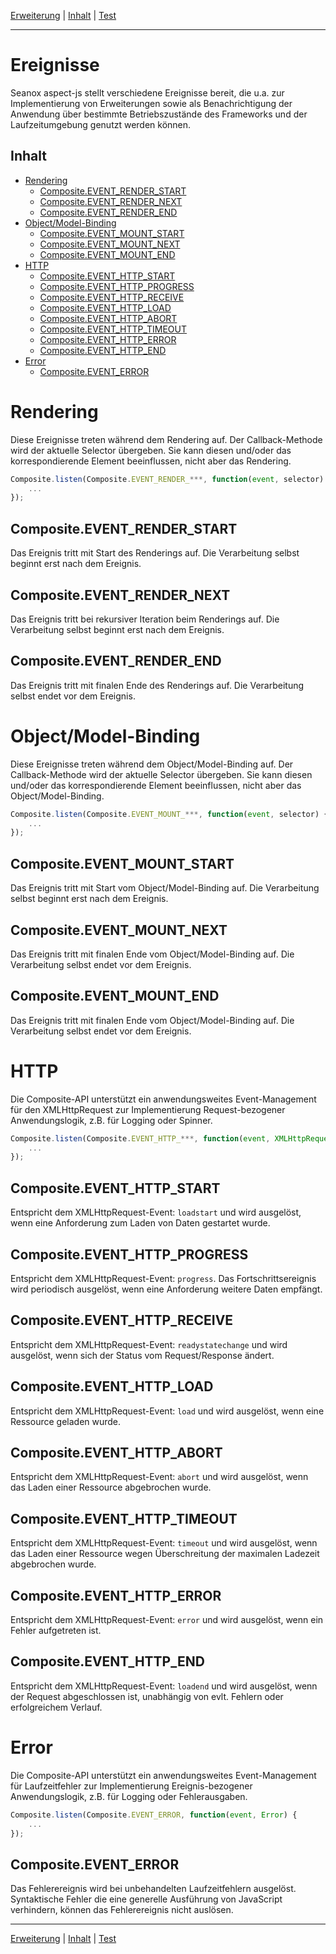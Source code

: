 [Erweiterung](extension.md) | [Inhalt](README.md#ereignisse) | [Test](test.md)
- - -

# Ereignisse

Seanox aspect-js stellt verschiedene Ereignisse bereit, die u.a. zur
Implementierung von Erweiterungen sowie als Benachrichtigung der Anwendung
&uuml;ber bestimmte Betriebszust&auml;nde des Frameworks und der
Laufzeitumgebung genutzt werden k&ouml;nnen.


## Inhalt

* [Rendering](#rendering)
  * [Composite.EVENT_RENDER_START](#compositeevent_render_start)
  * [Composite.EVENT_RENDER_NEXT](#compositeevent_render_next)
  * [Composite.EVENT_RENDER_END](#compositeevent_render_end)
* [Object/Model-Binding](#objectmodel-binding)
  * [Composite.EVENT_MOUNT_START](#compositeevent_mount_start)
  * [Composite.EVENT_MOUNT_NEXT](#compositeevent_mount_next)
  * [Composite.EVENT_MOUNT_END](#compositeevent_mount_end)
* [HTTP](#http)
  * [Composite.EVENT_HTTP_START](#compositeevent_http_start)
  * [Composite.EVENT_HTTP_PROGRESS](#compositeevent_http_progress)
  * [Composite.EVENT_HTTP_RECEIVE](#compositeevent_http_receive)
  * [Composite.EVENT_HTTP_LOAD](#compositeevent_http_load)
  * [Composite.EVENT_HTTP_ABORT](#compositeevent_http_abort)
  * [Composite.EVENT_HTTP_TIMEOUT](#compositeevent_http_timeout)
  * [Composite.EVENT_HTTP_ERROR](#compositeevent_http_error)
  * [Composite.EVENT_HTTP_END](#compositeevent_http_end)
* [Error](#error)
  * [Composite.EVENT_ERROR](#compositeevent_error)


# Rendering

Diese Ereignisse treten w&auml;hrend dem Rendering auf. Der Callback-Methode
wird der aktuelle Selector &uuml;bergeben. Sie kann diesen und/oder das
korrespondierende Element beeinflussen, nicht aber das Rendering.

```javascript
Composite.listen(Composite.EVENT_RENDER_***, function(event, selector) {
    ...
});
```


## Composite.EVENT_RENDER_START

Das Ereignis tritt mit Start des Renderings auf. Die Verarbeitung selbst beginnt
erst nach dem Ereignis.


## Composite.EVENT_RENDER_NEXT

Das Ereignis tritt bei rekursiver Iteration beim Renderings auf. Die
Verarbeitung selbst beginnt erst nach dem Ereignis.


## Composite.EVENT_RENDER_END

Das Ereignis tritt mit finalen Ende des Renderings auf. Die Verarbeitung selbst
endet vor dem Ereignis.


# Object/Model-Binding

Diese Ereignisse treten w&auml;hrend dem Object/Model-Binding auf. Der
Callback-Methode wird der aktuelle Selector &uuml;bergeben. Sie kann diesen
und/oder das korrespondierende Element beeinflussen, nicht aber das
Object/Model-Binding.

```javascript
Composite.listen(Composite.EVENT_MOUNT_***, function(event, selector) {
    ...
});
```


## Composite.EVENT_MOUNT_START

Das Ereignis tritt mit Start vom Object/Model-Binding auf. Die Verarbeitung
selbst beginnt erst nach dem Ereignis.


## Composite.EVENT_MOUNT_NEXT

Das Ereignis tritt mit finalen Ende vom Object/Model-Binding auf. Die
Verarbeitung selbst endet vor dem Ereignis.


## Composite.EVENT_MOUNT_END

Das Ereignis tritt mit finalen Ende vom Object/Model-Binding auf. Die
Verarbeitung selbst endet vor dem Ereignis.


# HTTP

Die Composite-API unterst&uuml;tzt ein anwendungsweites Event-Management
f&uuml;r den XMLHttpRequest zur Implementierung Request-bezogener
Anwendungslogik, z.B. f&uuml;r Logging oder Spinner. 

```javascript
Composite.listen(Composite.EVENT_HTTP_***, function(event, XMLHttpRequest) {
    ...
});
```


## Composite.EVENT_HTTP_START

Entspricht dem XMLHttpRequest-Event: `loadstart` und wird ausgel&ouml;st, wenn
eine Anforderung zum Laden von Daten gestartet wurde.


## Composite.EVENT_HTTP_PROGRESS

Entspricht dem XMLHttpRequest-Event: `progress`. Das Fortschrittsereignis wird
periodisch ausgel&ouml;st, wenn eine Anforderung weitere Daten empf&auml;ngt.


## Composite.EVENT_HTTP_RECEIVE

Entspricht dem XMLHttpRequest-Event: `readystatechange` und wird ausgel&ouml;st,
wenn sich der Status vom Request/Response &auml;ndert.


## Composite.EVENT_HTTP_LOAD

Entspricht dem XMLHttpRequest-Event: `load` und wird ausgel&ouml;st, wenn eine
Ressource geladen wurde.


## Composite.EVENT_HTTP_ABORT

Entspricht dem XMLHttpRequest-Event: `abort` und wird ausgel&ouml;st, wenn das
Laden einer Ressource abgebrochen wurde.


## Composite.EVENT_HTTP_TIMEOUT

Entspricht dem XMLHttpRequest-Event: `timeout` und wird ausgel&ouml;st, wenn das
Laden einer Ressource wegen &Uuml;berschreitung der maximalen Ladezeit
abgebrochen wurde.


## Composite.EVENT_HTTP_ERROR

Entspricht dem XMLHttpRequest-Event: `error` und wird ausgel&ouml;st, wenn ein
Fehler aufgetreten ist.


## Composite.EVENT_HTTP_END

Entspricht dem XMLHttpRequest-Event: `loadend` und wird ausgel&ouml;st, wenn der
Request abgeschlossen ist, unabh&auml;ngig von evlt. Fehlern oder erfolgreichem
Verlauf.


# Error

Die Composite-API unterst&uuml;tzt ein anwendungsweites Event-Management
f&uuml;r Laufzeitfehler zur Implementierung Ereignis-bezogener Anwendungslogik,
z.B. f&uuml;r Logging oder Fehlerausgaben. 

```javascript
Composite.listen(Composite.EVENT_ERROR, function(event, Error) {
    ...
});
```


## Composite.EVENT_ERROR

Das Fehlerereignis wird bei unbehandelten Laufzeitfehlern ausgel&ouml;st.
Syntaktische Fehler die eine generelle Ausf&uuml;hrung von JavaScript
verhindern, k&ouml;nnen das Fehlerereignis nicht ausl&ouml;sen.


- - -
[Erweiterung](extension.md) | [Inhalt](README.md#ereignisse) | [Test](test.md)
